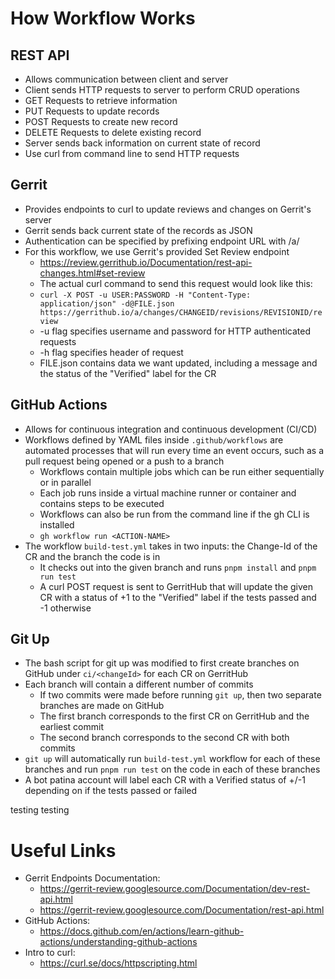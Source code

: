 # How Workflow Works
## REST API
  - Allows communication between client and server
  - Client sends HTTP requests to server to perform CRUD operations
  - GET Requests to retrieve information
  - PUT Requests to update records
  - POST Requests to create new record
  - DELETE Requests to delete existing record
  - Server sends back information on current state of record
  - Use curl from command line to send HTTP requests
## Gerrit
  - Provides endpoints to curl to update reviews and changes on Gerrit's server
  - Gerrit sends back current state of the records as JSON
  - Authentication can be specified by prefixing endpoint URL with /a/
  - For this workflow, we use Gerrit's provided Set Review endpoint
    - https://review.gerrithub.io/Documentation/rest-api-changes.html#set-review
    - The actual curl command to send this request would look like this:
    - ```curl -X POST -u USER:PASSWORD -H "Content-Type: application/json" -d@FILE.json https://gerrithub.io/a/changes/CHANGEID/revisions/REVISIONID/review```
    - -u flag specifies username and password for HTTP authenticated requests
    - -h flag specifies header of request
    - FILE.json contains data we want updated, including a message and the status of the "Verified" label for the CR
## GitHub Actions
  - Allows for continuous integration and continuous development (CI/CD)
  - Workflows defined by YAML files inside ```.github/workflows``` are automated processes that will run every time an event occurs, such as a pull request being opened or a push to a branch
    - Workflows contain multiple jobs which can be run either sequentially or in parallel
    - Each job runs inside a virtual machine runner or container and contains steps to be executed
    - Workflows can also be run from the command line if the gh CLI is installed
    - ```gh workflow run <ACTION-NAME>```
  - The workflow ```build-test.yml``` takes in two inputs: the Change-Id of the CR and the branch the code is in
    - It checks out into the given branch and runs ```pnpm install``` and ```pnpm run test```
    - A curl POST request is sent to GerritHub that will update the given CR with a status of +1 to the "Verified" label if the tests passed and -1 otherwise
## Git Up
- The bash script for git up was modified to first create branches on GitHub under ```ci/<changeId>``` for each CR on GerritHub
- Each branch will contain a different number of commits
  - If two commits were made before running ```git up```, then two separate branches are made on GitHub
  - The first branch corresponds to the first CR on GerritHub and the earliest commit
  - The second branch corresponds to the second CR with both commits
- ```git up``` will automatically run ```build-test.yml``` workflow for each of these branches and run ```pnpm run test``` on the code in each of these branches
- A bot patina account will label each CR with a Verified status of +/-1 depending on if the tests passed or failed

testing testing

# Useful Links
- Gerrit Endpoints Documentation:
  - https://gerrit-review.googlesource.com/Documentation/dev-rest-api.html
  - https://gerrit-review.googlesource.com/Documentation/rest-api.html
- GitHub Actions:
  - https://docs.github.com/en/actions/learn-github-actions/understanding-github-actions
- Intro to curl:
  - https://curl.se/docs/httpscripting.html
